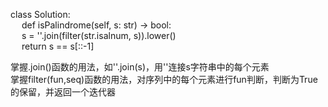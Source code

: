 class Solution:  
&emsp;  def isPalindrome(self, s: str) -> bool:  
&emsp;  s = ''.join(filter(str.isalnum, s)).lower()  
&emsp;  return s == s[::-1]  
        
          
掌握.join()函数的用法，如''.join(s)，用''连接s字符串中的每个元素  
掌握filter(fun,seq)函数的用法，对序列中的每个元素进行fun判断，判断为True的保留，并返回一个迭代器  
